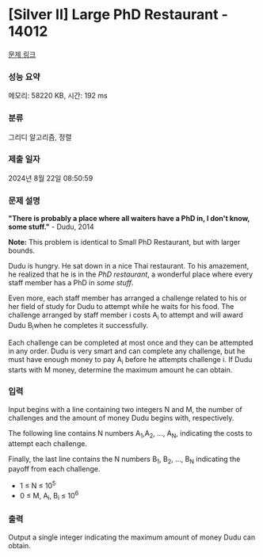 # [Silver II] Large PhD Restaurant - 14012 

[문제 링크](https://www.acmicpc.net/problem/14012) 

### 성능 요약

메모리: 58220 KB, 시간: 192 ms

### 분류

그리디 알고리즘, 정렬

### 제출 일자

2024년 8월 22일 08:50:59

### 문제 설명

<p><strong>"There is probably a place where all waiters have a PhD in, I don't know, some stuff."</strong> - Dudu, 2014</p>

<p><strong>Note:</strong> This problem is identical to Small PhD Restaurant, but with larger bounds.</p>

<p>Dudu is hungry. He sat down in a nice Thai restaurant. To his amazement, he realized that he is in the <em>PhD restaurant</em>, a wonderful place where every staff member has a PhD in <em>some stuff</em>.</p>

<p>Even more, each staff member has arranged a challenge related to his or her field of study for Dudu to attempt while he waits for his food. The challenge arranged by staff member i costs A<sub>i</sub> to attempt and will award Dudu B<sub>i</sub>when he completes it successfully.</p>

<p>Each challenge can be completed at most once and they can be attempted in any order. Dudu is very smart and can complete any challenge, but he must have enough money to pay A<sub>i</sub> before he attempts challenge i. If Dudu starts with M money, determine the maximum amount he can obtain.</p>

### 입력 

 <p>Input begins with a line containing two integers N and M, the number of challenges and the amount of money Dudu begins with, respectively.</p>

<p>The following line contains N numbers A<sub>1</sub>,A<sub>2</sub>, ..., A<sub>N</sub>, indicating the costs to attempt each challenge.</p>

<p>Finally, the last line contains the N numbers B<sub>1</sub>, B<sub>2</sub>, ..., B<sub>N</sub> indicating the payoff from each challenge.</p>

<ul>
	<li>1 ≤ N ≤ 10<sup>5</sup></li>
	<li>0 ≤ M, A<sub>i</sub>, B<sub>i</sub> ≤ 10<sup>6</sup></li>
</ul>

### 출력 

 <p>Output a single integer indicating the maximum amount of money Dudu can obtain.</p>

